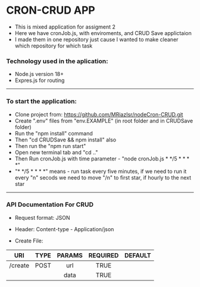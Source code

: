 # CRON-CRUD APP 
* This is mixed application for assigment 2
* Here we have cronJob.js, with enviroments, and CRUD Save applictaion
* I made them in one repository just cause I wanted to make cleaner which repository for which task

### Technology used in the aplication: ###
* Node.js version 18+
* Expres.js for routing
------------------------------------------------------------------------------------------------------------------ 
### To start the application:
* Clone project from: https://github.com/MRiazIsr/nodeCron-CRUD.git
* Create ".env" files from "env.EXAMPLE" (in root folder and in CRUDSave folder) 
* Run the "npm install" command
* Then "cd CRUDSave && npm install" also
* Then run the "npm run start"
* Open new terminal tab and "cd .."
* Then Run cronJob.js with time parameter - "node cronJob.js * */5 * * * *"
* "* */5 * * * *" means - run task every five minutes, if we need to run it every "n" secods we need to move "/n" to first star, if hourly to the next star 
------------------------------------------------------------------------------------------------------------------    
### API Documentation For CRUD
* Request format: JSON
* Header: Content-type - Application/json

* Create File:<br>  

|        URI       |      TYPE     |    PARAMS     |     REQUIRED     |     DEFAULT    | 
|:----------------:|:-------------:|:-------------:|:----------------:|:--------------:|         
|     /create      |      POST     |      url      |       TRUE       |                |
|                  |               |      data     |       TRUE       |                |